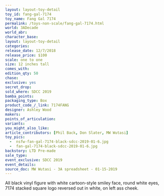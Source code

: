 ```yaml
---
layout: layout-toy-detail 
toy_id: fang-gal-7174
toy_name: Fang Gal 7174
permalink: /toys-non-scale/fang-gal-7174.html
world: 3ADecade
world_abr: 
character_base: 
layout: layout-toy-detail
categories: 
release_date: 12/7/2018
release_price: $100 
scale: one to one
size: 12 inches tall
comes_with: 
edition_qty: 50
chase: 
exclusive: yes
secret_drop: 
sold_where: SDCC 2019
bamba_points: 
packaging_type: Box
product_code_/_link: 7174FANG
designer: Ashley Wood
makers: 
points_of_articulation: 
variants: 
you_might_also_like: 
article_contributors: [Phil Back, Don Slater, MW Wutasi]
toy_pics: 
  -  nsfw-fan-gal-7174-black-sdcc-2019-01-6.jpg
  -  fan-gal-7174-black-sdcc-2019-01-6.jpg
backstory: LTD Pre-made
sale_type: 
event_exclusive: SDCC 2019
event_details: 
source_doc: MW Wutasi - 3A spreadsheet - 01-15-2019
---
```

All black vinyl figure with white cartoon-style smiley face, round white eyes, 7174 stacked square logo reversed out in white, on left ass cheek.